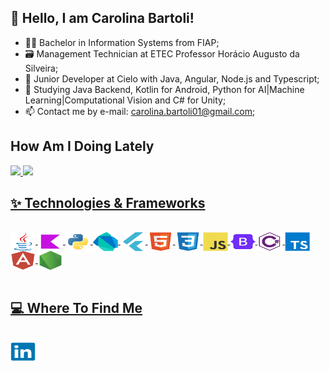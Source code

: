 ## 👋 Hello, I am Carolina Bartoli!

- 👩‍💻 Bachelor in Information Systems from FIAP;
- 🗃️ Management Technician at ETEC Professor Horácio Augusto da Silveira;
- 🔭 Junior Developer at Cielo with Java, Angular, Node.js and Typescript;
- 🌱 Studying Java Backend, Kotlin for Android, Python for AI|Machine Learning|Computational Vision and C# for Unity;
- 📫 Contact me by e-mail: carolina.bartoli01@gmail.com;

## How Am I Doing Lately

<div>
   <a href="https://github.com/lnbt07">
   <img height="180em" src="https://github-readme-stats.vercel.app/api?username=lnbt07&show_icons=true&theme=dracula&include_all_commits=true&count_private=true"/>
   <a href="https://github.com/lnbt07">
   <img height="180em" src="https://github-readme-stats.vercel.app/api/top-langs/?username=lnbt07&layout=compact&langs_count=16&theme=dracula"/>
</div>

## ✨ Technologies & Frameworks

<div style="display: inline_block"><br>
   <img align="center" alt="java" height="30" width="40" src="https://github.com/devicons/devicon/blob/master/icons/java/java-original.svg">
   <img align="center" alt="kotlin" height="30" width="40" src="https://raw.githubusercontent.com/devicons/devicon/master/icons/kotlin/kotlin-plain.svg">
   <img align="center" alt="python" height="30" width="40" src="https://github.com/devicons/devicon/blob/master/icons/python/python-original.svg">
   <img align="center" alt="dart" height="30" width="40" src="https://github.com/devicons/devicon/blob/master/icons/dart/dart-original.svg">
   <img align="center" alt="flutter" height="30" width="40" src="https://raw.githubusercontent.com/devicons/devicon/master/icons/flutter/flutter-plain.svg">
   <img align="center" alt="HTML" height="30" width="40" src="https://raw.githubusercontent.com/devicons/devicon/master/icons/html5/html5-original.svg">
   <img align="center" alt="CSS" height="30" width="40" src="https://raw.githubusercontent.com/devicons/devicon/master/icons/css3/css3-original.svg">
   <img align="center" alt="javascript" height="30" width="40" src="https://github.com/devicons/devicon/blob/master/icons/javascript/javascript-original.svg">
   <img align="center" alt="bootstrap" height="30" width="40" src="https://github.com/devicons/devicon/blob/master/icons/bootstrap/bootstrap-plain.svg">
   <img align="center" alt="csharp" height="30" width="40" src="https://github.com/devicons/devicon/blob/master/icons/csharp/csharp-line.svg">
   <img align="center" alt="typescript" height="30" width="40" src="https://github.com/devicons/devicon/blob/master/icons/typescript/typescript-plain.svg">
   <img align="center" alt="angularjs" height="30" width="40" src="https://github.com/devicons/devicon/blob/master/icons/angularjs/angularjs-plain.svg">
   <img align="center" alt="nodejs" height="30" width="40" src="https://github.com/devicons/devicon/blob/master/icons/nodejs/nodejs-original.svg">
<div><br>

## 💻 Where To Find Me

<div style="display: inline_block"><br>
   <a href="https://www.linkedin.com/in/carolinabartoli/">
   <img align="center" alt="linkedin" height="30" width="40" src="https://github.com/devicons/devicon/blob/master/icons/linkedin/linkedin-original.svg"/>   
<div>
